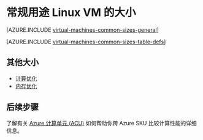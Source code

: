 <properties
    pageTitle="Azure Linux VM 大小 - 通用 | Azure"
    description="列出 Azure 中 Linux 虚拟机进行常规用途所适用的各种大小。"
    services="virtual-machines-linux"
    documentationcenter=""
    author="cynthn"
    manager="timlt"
    editor=""
    tags="azure-resource-manager,azure-service-management" />
<tags
    ms.assetid=""
    ms.service="virtual-machines-linux"
    ms.devlang="na"
    ms.topic="article"
    ms.tgt_pltfrm="vm-linux"
    ms.workload="infrastructure-services"
    ms.date="03/22/2017"
    wacn.date="05/15/2017"
    ms.author="cynthn"
    ms.translationtype="Human Translation"
    ms.sourcegitcommit="457fc748a9a2d66d7a2906b988e127b09ee11e18"
    ms.openlocfilehash="232e204e8a76e82acdd15fc09d60154c252afa42"
    ms.contentlocale="zh-cn"
    ms.lasthandoff="05/05/2017" />

# <a name="general-purpose-linux-vm-sizes"></a>常规用途 Linux VM 的大小

[AZURE.INCLUDE [virtual-machines-common-sizes-general](../../includes/virtual-machines-common-sizes-general.md)]

[AZURE.INCLUDE [virtual-machines-common-sizes-table-defs](../../includes/virtual-machines-common-sizes-table-defs.md)]

## <a name="other-sizes"></a>其他大小
- [计算优化](/documentation/articles/virtual-machines-windows-sizes-compute/)
- [内存优化](/documentation/articles/virtual-machines-linux-sizes-memory/)

## <a name="next-steps"></a>后续步骤
了解有关 [Azure 计算单元 (ACU)](/documentation/articles/virtual-machines-windows-acu/) 如何帮助你跨 Azure SKU 比较计算性能的详细信息。
